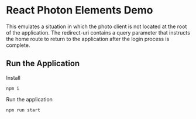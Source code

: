 # React Photon Elements Demo

This emulates a situation in which the photo client is not located at the root of the application. The redirect-uri contains a query parameter that instructs the home route to return to the application after the login process is complete.

## Run the Application

Install

```
npm i
```

Run the application

```
npm run start
```
